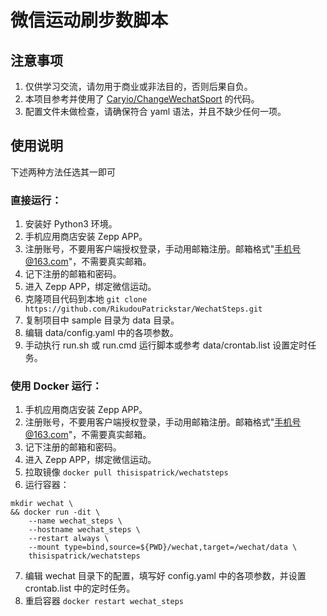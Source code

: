 # 微信运动刷步数脚本

## 注意事项
1. 仅供学习交流，请勿用于商业或非法目的，否则后果自负。
2. 本项目参考并使用了 [Caryio/ChangeWechatSport](https://github.com/Caryio/ChangeWechatSport) 的代码。
3. 配置文件未做检查，请确保符合 yaml 语法，并且不缺少任何一项。

## 使用说明
下述两种方法任选其一即可

### 直接运行：
1. 安装好 Python3 环境。
2. 手机应用商店安装 Zepp APP。
3. 注册账号，不要用客户端授权登录，手动用邮箱注册。邮箱格式"手机号@163.com"，不需要真实邮箱。
4. 记下注册的邮箱和密码。
5. 进入 Zepp APP，绑定微信运动。
6. 克隆项目代码到本地 `git clone https://github.com/RikudouPatrickstar/WechatSteps.git`
7. 复制项目中 sample 目录为 data 目录。
8. 编辑 data/config.yaml 中的各项参数。
9. 手动执行 run.sh 或 run.cmd 运行脚本或参考 data/crontab.list 设置定时任务。

### 使用 Docker 运行：
1. 手机应用商店安装 Zepp APP。
2. 注册账号，不要用客户端授权登录，手动用邮箱注册。邮箱格式"手机号@163.com"，不需要真实邮箱。
3. 记下注册的邮箱和密码。
4. 进入 Zepp APP，绑定微信运动。
5. 拉取镜像 `docker pull thisispatrick/wechatsteps`
6. 运行容器：
```shell
mkdir wechat \
&& docker run -dit \
    --name wechat_steps \
    --hostname wechat_steps \
    --restart always \
    --mount type=bind,source=${PWD}/wechat,target=/wechat/data \
    thisispatrick/wechatsteps
```
7. 编辑 wechat 目录下的配置，填写好 config.yaml 中的各项参数，并设置 crontab.list 中的定时任务。
8. 重启容器 `docker restart wechat_steps`
